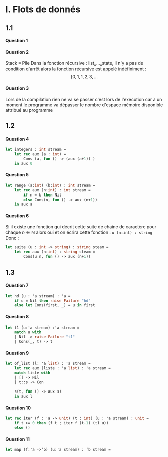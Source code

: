 # I. Flots de donnés
## 1.1
#### Question 1
#### Question 2
Stack $\equiv$ Pile
Dans la fonction récursive : list\_...\_state, il n'y a pas de condition d'arrêt alors la fonction récursive est appelé indéfiniment : 
$$[0, 1, 1, 2, 3, \dots$$

#### Question 3
Lors de la compilation rien ne va se passer c'est lors de l'execution car à un moment le programme va dépasser le nombre d'espace mémoire disponible attribué au programme

## 1.2
#### Question 4
```Ocaml
let integers : int stream = 
	let rec aux (a : int) =
		Cons (a, fun () -> (aux (a+1)) )
	in aux 0
```

#### Question 5
```Ocaml
let range (a:int) (b:int) : int stream =
	let rec aux (n:int) : int stream = 
		if n = b then Nil
		else Cons(n, fun () -> aux (n+1))
	in aux a
```

#### Question 6
Si il existe une fonction qui décrit cette suite de chaîne de caractère pour chaque $n \in \mathbb{N}$ alors oui et on écrira cette fonction : ```u (n:int) : string``` Donc : 

```Ocaml
let suite (u : int -> string) : string steam =
	let rec aux (n:int) : string steam =
		Cons(u n, fun () -> aux (n+1))
```

## 1.3
#### Question 7
```Ocaml
let hd (u : 'a stream) : 'a = 
	if u = Nil then raise Failure "hd"
	else let Cons(first, _) = u in first
```

#### Question 8
```Ocaml
let t1 (u:'a stream) :'a stream =
	match u with
	| Nil -> raise Failure "t1"
	| Cons(_, t) -> t
```

#### Question 9
```Ocaml
let of_list (l: 'a list) : 'a stream =
	let rec aux (liste : 'a list) : 'a stream = 
	match liste with
	| [] -> Nil
	| t::s -> Con
	
	s(t, fun () -> aux s)
	in aux l
```

#### Question 10
```Ocaml
let rec iter (f : 'a -> unit) (t : int) (u : 'a stream) : unit = 
	if t >= 0 then (f t ; iter f (t-1) (t1 u))
	else ()
```

#### Question 11
```Ocaml
let map (f:'a ->’b) (u:'a stream) : ’b stream = 
	
```